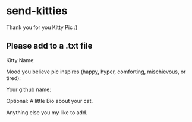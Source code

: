 # send-kitties

Thank you for you Kitty Pic :)

## Please add to a .txt file

Kitty Name:

Mood you believe pic inspires (happy, hyper, comforting, mischievous, or tired): 

Your github name:

Optional: A little Bio about your cat.

Anything else you my like to add.
